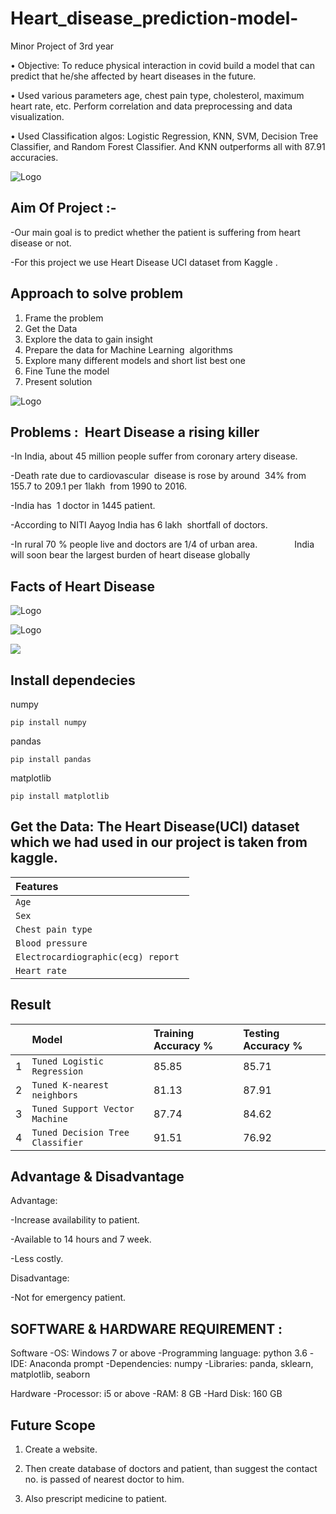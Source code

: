 
# Heart_disease_prediction-model-

Minor Project of 3rd year

• Objective: To reduce physical interaction in covid build a model that can predict that he/she affected by heart diseases in the future.

• Used various parameters age, chest pain type, cholesterol, maximum heart rate, etc. Perform correlation and data preprocessing and data visualization.

• Used Classification algos: Logistic Regression, KNN, SVM, Decision Tree Classifier, and Random Forest Classifier. And KNN outperforms all with 87.91 accuracies. 

![Logo](https://www.biospectrumasia.com/uploads/articles/cancer_n_ai-10937.jpg)


## Aim Of Project :-

-Our main goal is to predict whether the patient 
      is suffering  from heart disease or not.

-For this project we use Heart Disease UCI dataset
      from Kaggle .


## Approach to solve problem 
1. Frame the problem
2. Get the Data
3. Explore the data to gain insight
4. Prepare the data for Machine Learning  algorithms 
5. Explore many different models and short list best one
6. Fine Tune the model
7. Present solution

![Logo](https://cdn-images-1.medium.com/max/1600/1*KzmIUYPmxgEHhXX7SlbP4w.jpeg)




 ## Problems :  Heart Disease a rising killer 
 
-In India, about 45 million people suffer from coronary artery disease.

-Death rate due to cardiovascular  disease is rose by around  34% from  155.7 to 209.1 per 1lakh  from 1990 to 2016.

-India has  1 doctor in 1445 patient.

-According to NITI Aayog India has 6 lakh  shortfall of doctors.

-In rural 70 % people live and doctors are 1/4 of urban area.
     
         India will soon bear the largest burden of heart disease globally


## Facts of Heart Disease

![Logo](https://external-content.duckduckgo.com/iu/?u=https%3A%2F%2Ftse1.mm.bing.net%2Fth%3Fid%3DOIP.-dbvf4io31b_GzsSjhuU-wHaGE%26pid%3DApi&f=1)

![Logo](https://thumbnails-visually.netdna-ssl.com/heart-health_57171b0c5e9cf.jpg)

![](http://indpaedia.com/ind/images/f/f9/The_ten_top_causes_of_death_in_India%2C_2005-15.jpg)
 
## Install dependecies
numpy 
```
pip install numpy
```
pandas
```
pip install pandas
```
matplotlib
```
pip install matplotlib
```

## Get the Data: The Heart Disease(UCI) dataset which we had used in our project is taken from kaggle.

| Features |
| :-------- |
| `Age` |
| `Sex` |
| `Chest pain type` |
| `Blood pressure ` |
| `Electrocardiographic(ecg) report ` |
| `Heart rate` |

## Result

|    |**Model** | **Training Accuracy %**    | **Testing Accuracy %**             |
| :- | :-------- | :------- | :------------------------- |
| 1| `Tuned Logistic Regression` | 85.85 |  	85.71|
| 2|`Tuned K-nearest neighbors` | 81.13 |  	87.91 |
| 3|`Tuned Support Vector Machine` | 87.74 |  	84.62 |
| 4 |`Tuned Decision Tree Classifier` |  	91.51 | 76.92|


## Advantage & Disadvantage
Advantage:

-Increase availability to patient.

-Available to 14 hours and 7 week.

-Less costly.

Disadvantage:

-Not for emergency patient.


## SOFTWARE & HARDWARE REQUIREMENT : 
Software
-OS: Windows 7 or above 
-Programming language: python 3.6 
-IDE: Anaconda prompt
-Dependencies: numpy 
-Libraries: panda,  sklearn,  matplotlib,  seaborn

Hardware
-Processor: i5 or above 
-RAM: 8 GB 
-Hard Disk: 160 GB 


## Future Scope
1. Create a website. 

2. Then create database of doctors and patient, than suggest the contact no. is passed of nearest doctor to him.

3. Also prescript medicine to patient.




